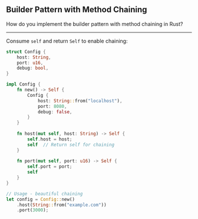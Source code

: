 ## Builder Pattern with Method Chaining

How do you implement the builder pattern with method chaining in Rust?

---

Consume `self` and return `Self` to enable chaining:

```rust
struct Config {
    host: String,
    port: u16,
    debug: bool,
}

impl Config {
    fn new() -> Self {
        Config {
            host: String::from("localhost"),
            port: 8080,
            debug: false,
        }
    }
    
    fn host(mut self, host: String) -> Self {
        self.host = host;
        self  // Return self for chaining
    }
    
    fn port(mut self, port: u16) -> Self {
        self.port = port;
        self
    }
}

// Usage - beautiful chaining
let config = Config::new()
    .host(String::from("example.com"))
    .port(3000);
```

